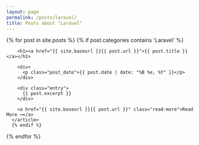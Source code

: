 ```yaml
---
layout: page
permalink: /posts/laravel/
title: Posts about "Laravel"
---
```


<div class="posts">
  {% for post in site.posts %}
    {% if post.categories contains 'Laravel' %}
      <article class="post">

        <h1><a href="{{ site.baseurl }}{{ post.url }}">{{ post.title }}</a></h1>

        <div>
          <p class="post_date">{{ post.date | date: "%B %e, %Y" }}</p>
        </div>

        <div class="entry">
          {{ post.excerpt }}
        </div>

        <a href="{{ site.baseurl }}{{ post.url }}" class="read-more">Read More ⟶</a>
      </article>
      {% endif %}
  {% endfor %}
</div>